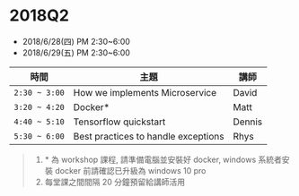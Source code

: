# 2018Q2

- 2018/6/28(四) PM 2:30~6:00
- 2018/6/29(五) PM 2:30~6:00

| 時間 | 主題 | 講師 |
|-----|------|-----|
| `2:30 ~ 3:00` | How we implements Microservice | David | 
| `3:20 ~ 4:20` | Docker* | Matt | 
| `4:40 ~ 5:10` | Tensorflow quickstart | Dennis | 
| `5:30 ~ 6:00` | Best practices to handle exceptions | Rhys | 

> 1. \* 為 workshop 課程, 請準備電腦並安裝好 docker, windows 系統者安裝 docker 前請確認已升級為 windows 10 pro
> 2. 每堂課之間間隔 20 分鐘預留給講師活用
